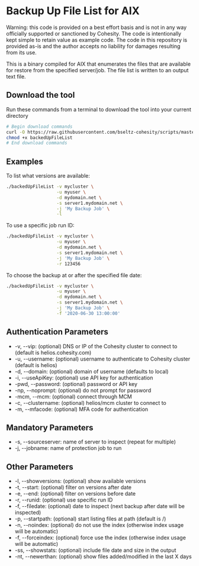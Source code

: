# Backup Up File List for AIX

Warning: this code is provided on a best effort basis and is not in any way officially supported or sanctioned by Cohesity. The code is intentionally kept simple to retain value as example code. The code in this repository is provided as-is and the author accepts no liability for damages resulting from its use.

This is a binary compiled for AIX that enumerates the files that are available for restore from the specified server/job. The file list is written to an output text file.

## Download the tool

Run these commands from a terminal to download the tool into your current directory

```bash
# Begin download commands
curl -O https://raw.githubusercontent.com/bseltz-cohesity/scripts/master/aix/backedUpFileList/backedUpFileList
chmod +x backedUpFileList
# End download commands
```

## Examples

To list what versions are available:

```bash
./backedUpFileList -v mycluster \
                   -u myuser \
                   -d mydomain.net \
                   -s server1.mydomain.net \
                   -j 'My Backup Job' \
                   -l
```

To use a specific job run ID:

```bash
./backedUpFileList -v mycluster \
                   -u myuser \
                   -d mydomain.net \
                   -s server1.mydomain.net \
                   -j 'My Backup Job' \
                   -r 123456
```

To choose the backup at or after the specified file date:

```bash
./backedUpFileList -v mycluster \
                   -u myuser \
                   -d mydomain.net \
                   -s server1.mydomain.net \
                   -j 'My Backup Job' \
                   -f '2020-06-30 13:00:00'
```

## Authentication Parameters

* -v, --vip: (optional) DNS or IP of the Cohesity cluster to connect to (default is helios.cohesity.com)
* -u, --username: (optional) username to authenticate to Cohesity cluster (default is helios)
* -d, --domain: (optional) domain of username (defaults to local)
* -i, --useApiKey: (optional) use API key for authentication
* -pwd, --password: (optional) password or API key
* -np, --noprompt: (optional) do not prompt for password
* -mcm, --mcm: (optional) connect through MCM
* -c, --clustername: (optional) helios/mcm cluster to connect to
* -m, --mfacode: (optional) MFA code for authentication

## Mandatory Parameters

* -s, --sourceserver: name of server to inspect (repeat for multiple)
* -j, --jobname: name of protection job to run

## Other Parameters

* -l, --showversions: (optional) show available versions
* -t, --start: (optional) filter on versions after date
* -e, --end: (optional) filter on versions before date
* -r, --runid: (optional) use specific run ID
* -f, --filedate: (optional) date to inspect (next backup after date will be inspected)
* -p, --startpath: (optional) start listing files at path (default is /)
* -n, --noindex: (optional) do not use the index (otherwise index usage will be automatic)
* -f, --forceindex: (optional) force use the index (otherwise index usage will be automatic)
* -ss, --showstats: (optional) include file date and size in the output
* -nt, --newerthan: (optional) show files added/modified in the last X days
